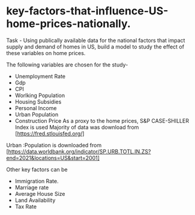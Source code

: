 # key-factors-that-influence-US-home-prices-nationally.
Task - Using publically available data for the national factors that impact supply and demand of homes in US, build a model to study the effect of these variables on home prices.

The following variables are chosen for the study-
* Unemployment Rate
* Gdp
* CPI
* Worlking Population
* Housing Subsidies
* Personal Income
* Urban Population
* Construction Price
As a proxy to the home prices, S&P CASE-SHILLER Index is used
Majority of data was download from [https://fred.stlouisfed.org/]

Urban :Population is downloaded from [https://data.worldbank.org/indicator/SP.URB.TOTL.IN.ZS?end=2021&locations=US&start=2001]

Other key factors can be

* Immigration Rate.
* Marriage rate
* Average House Size
* Land Availability
* Tax Rate
